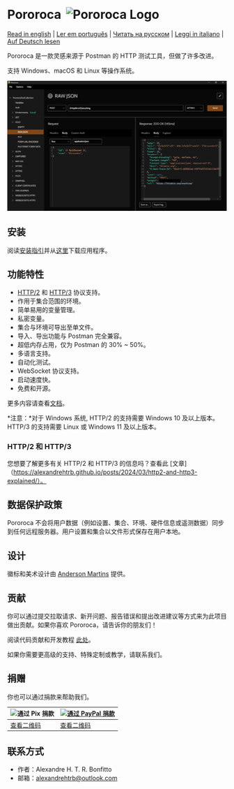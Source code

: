 <h1>Pororoca <img style="margin: 4px 0 0 4px" height="32" src="pororoca.png" alt="Pororoca Logo"/></h1>

[Read in english](README.md) | [Ler em português](README_pt.md) | [Читать на русском](README_ru.md) | [Leggi in italiano](README_it.md) | [Auf Deutsch lesen](README_de.md)

Pororoca 是一款灵感来源于 Postman 的 HTTP 测试工具，但做了许多改进。

支持 Windows、macOS 和 Linux 等操作系统。

![ExampleScreen](./misc/example_screen_en.png)

## 安装

阅读[安装指引](https://pororoca.io/docs/installation)并从[这里](https://github.com/alexandrehtrb/Pororoca/releases)下载应用程序。

## 功能特性

* [HTTP/2](https://http2.github.io/) 和 [HTTP/3](https://developers.cloudflare.com/http3/) 协议支持。
* 作用于集合范围的环境。
* 简单易用的变量管理。
* 私密变量。
* 集合与环境可导出至单文件。
* 导入、导出功能与 Postman 完全兼容。
* 超低内存占用，仅为 Postman 的 30% ~ 50%。
* 多语言支持。
* 自动化测试。
* WebSocket 协议支持。
* 启动速度快。
* 免费和开源。

更多内容请查看[文档](https://pororoca.io/docs/)。

*注意：*对于 Windows 系统, HTTP/2 的支持需要 Windows 10 及以上版本。HTTP/3 的支持需要 Linux 或 Windows 11 及以上版本。

### HTTP/2 和 HTTP/3

您想要了解更多有关 HTTP/2 和 HTTP/3 的信息吗？查看此 [文章]（https://alexandrehtrb.github.io/posts/2024/03/http2-and-http3-explained/）。

## 数据保护政策

Pororoca 不会将用户数据（例如设置、集合、环境、硬件信息或遥测数据）同步到任何远程服务器。用户设置和集合以文件形式保存在用户本地。

## 设计

徽标和美术设计由 [Anderson Martins](https://www.behance.net/am-dsgn) 提供。

## 贡献

你可以通过提交拉取请求、新开问题、报告错误和提出改进建议等方式来为此项目做出贡献。如果你喜欢 Pororoca，请告诉你的朋友们！

阅读代码贡献和开发教程 [此处](CONTRIBUTING.md)。

如果你需要更高级的支持、特殊定制或教学，请联系我们。

## 捐赠

你也可以通过捐款来帮助我们。

| ![通过 Pix 捐款](./misc/pix_botao_doacao.png) | [![通过 PayPal 捐款](./misc/paypal_donation_button.png)](https://www.paypal.com/donate/?hosted_button_id=NUADRWF3WNYQ2) |
|--|--|
| [查看二维码](./misc/pix_doacao_qr_code.png) | [查看二维码](./misc/paypal_donation_qr_code.png) |

## 联系方式

* 作者：Alexandre H. T. R. Bonfitto
* 邮箱：alexandrehtrb@outlook.com

